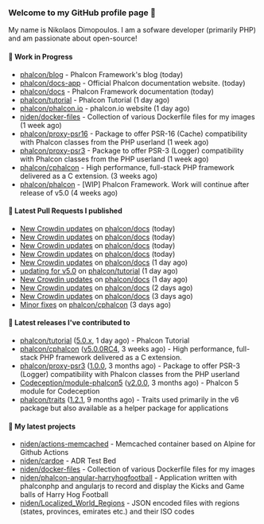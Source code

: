 ### Welcome to my GitHub profile page 👋

My name is Nikolaos Dimopoulos. I am a sofware developer (primarily PHP) and am passionate about open-source!

#### 👷 Work in Progress

- [phalcon/blog](https://github.com/phalcon/blog) - Phalcon Framework&#39;s blog (today)
- [phalcon/docs-app](https://github.com/phalcon/docs-app) - Official Phalcon documentation website. (today)
- [phalcon/docs](https://github.com/phalcon/docs) - Phalcon Framework documentation (today)
- [phalcon/tutorial](https://github.com/phalcon/tutorial) - Phalcon Tutorial (1 day ago)
- [phalcon/phalcon.io](https://github.com/phalcon/phalcon.io) - phalcon.io website (1 day ago)
- [niden/docker-files](https://github.com/niden/docker-files) - Collection of various Dockerfile files for my images (1 week ago)
- [phalcon/proxy-psr16](https://github.com/phalcon/proxy-psr16) - Package to offer PSR-16 (Cache) compatibility with Phalcon classes from the PHP userland (1 week ago)
- [phalcon/proxy-psr3](https://github.com/phalcon/proxy-psr3) - Package to offer PSR-3 (Logger) compatibility with Phalcon classes from the PHP userland (1 week ago)
- [phalcon/cphalcon](https://github.com/phalcon/cphalcon) - High performance, full-stack PHP framework delivered as a C extension. (3 weeks ago)
- [phalcon/phalcon](https://github.com/phalcon/phalcon) - [WIP] Phalcon Framework. Work will continue after release of v5.0 (4 weeks ago)

#### 🔨 Latest Pull Requests I published

- [New Crowdin updates](https://github.com/phalcon/docs/pull/3083) on [phalcon/docs](https://github.com/phalcon/docs) (today)
- [New Crowdin updates](https://github.com/phalcon/docs/pull/3082) on [phalcon/docs](https://github.com/phalcon/docs) (today)
- [New Crowdin updates](https://github.com/phalcon/docs/pull/3081) on [phalcon/docs](https://github.com/phalcon/docs) (today)
- [New Crowdin updates](https://github.com/phalcon/docs/pull/3080) on [phalcon/docs](https://github.com/phalcon/docs) (today)
- [New Crowdin updates](https://github.com/phalcon/docs/pull/3079) on [phalcon/docs](https://github.com/phalcon/docs) (1 day ago)
- [updating for v5.0](https://github.com/phalcon/tutorial/pull/14) on [phalcon/tutorial](https://github.com/phalcon/tutorial) (1 day ago)
- [New Crowdin updates](https://github.com/phalcon/docs/pull/3078) on [phalcon/docs](https://github.com/phalcon/docs) (1 day ago)
- [New Crowdin updates](https://github.com/phalcon/docs/pull/3077) on [phalcon/docs](https://github.com/phalcon/docs) (2 days ago)
- [New Crowdin updates](https://github.com/phalcon/docs/pull/3076) on [phalcon/docs](https://github.com/phalcon/docs) (3 days ago)
- [Minor fixes](https://github.com/phalcon/cphalcon/pull/16077) on [phalcon/cphalcon](https://github.com/phalcon/cphalcon) (3 days ago)

#### 🔭 Latest releases I've contributed to

- [phalcon/tutorial](https://github.com/phalcon/tutorial) ([5.0.x](https://github.com/phalcon/tutorial/releases/tag/5.0.x), 1 day ago) - Phalcon Tutorial
- [phalcon/cphalcon](https://github.com/phalcon/cphalcon) ([v5.0.0RC4](https://github.com/phalcon/cphalcon/releases/tag/v5.0.0RC4), 3 weeks ago) - High performance, full-stack PHP framework delivered as a C extension.
- [phalcon/proxy-psr3](https://github.com/phalcon/proxy-psr3) ([1.0.0](https://github.com/phalcon/proxy-psr3/releases/tag/1.0.0), 3 months ago) - Package to offer PSR-3 (Logger) compatibility with Phalcon classes from the PHP userland
- [Codeception/module-phalcon5](https://github.com/Codeception/module-phalcon5) ([v2.0.0](https://github.com/Codeception/module-phalcon5/releases/tag/v2.0.0), 3 months ago) - Phalcon 5 module for Codeception
- [phalcon/traits](https://github.com/phalcon/traits) ([1.2.1](https://github.com/phalcon/traits/releases/tag/1.2.1), 9 months ago) - Traits used primarily in the v6 package but also available as a helper package for applications

#### 🌱 My latest projects

- [niden/actions-memcached](https://github.com/niden/actions-memcached) - Memcached container based on Alpine for Github Actions
- [niden/cardoe](https://github.com/niden/cardoe) - ADR Test Bed
- [niden/docker-files](https://github.com/niden/docker-files) - Collection of various Dockerfile files for my images
- [niden/phalcon-angular-harryhogfootball](https://github.com/niden/phalcon-angular-harryhogfootball) - Application written with phalconphp and angularjs to record and display the Kicks and Game balls of Harry Hog Football
- [niden/Localized_World_Regions](https://github.com/niden/Localized_World_Regions) - JSON encoded files with regions (states, provinces, emirates etc.) and their ISO codes


